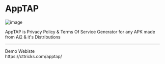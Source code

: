 # AppTAP
![image](https://user-images.githubusercontent.com/76860203/131457992-862b62b9-b8da-4c85-8178-69e6e96fc0b8.png)

AppTAP is Privacy Policy &amp; Terms Of Service Generator for any APK made from Ai2 &amp; it's Distributions
<br>
<hr>
<bold>Demo Webiste</bold><br>
https://cttricks.com/apptap/
